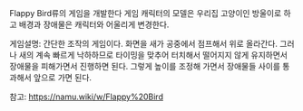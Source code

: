 Flappy Bird류의 게임을 개발한다
게임 캐릭터의 모델은 우리집 고양이인 방울이로 하고
배경과 장애물은 캐릭터와 어울리게 변경한다.

게임설명: 
간단한 조작의 게임이다. 화면을 새가 공중에서 점프해서 위로 올라간다. 
그러나 새의 계속 빠르게 낙하하므로 타이밍을 맞추어 터치해서 떨어지지 않게 유지하면서 장애물을 피해가면서 진행하면 된다. 
그렇게 높이를 조정해 가면서 장애물들 사이를 통과해서 앞으로 가면 된다.



참고: https://namu.wiki/w/Flappy%20Bird

